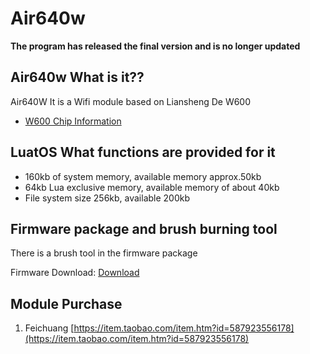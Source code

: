 # Air640w

**The program has released the final version and is no longer updated**

## Air640w What is it??

Air640W It is a Wifi module based on Liansheng De W600

* [W600 Chip Information](http://www.winnermicro.com/html/1/156/158/497.html)

## LuatOS What functions are provided for it

* 160kb of system memory, available memory approx.50kb
* 64kb Lua exclusive memory, available memory of about 40kb
* File system size 256kb, available 200kb

## Firmware package and brush burning tool

There is a brush tool in the firmware package

Firmware Download: [Download](https://gitee.com/openLuat/LuatOS/releases)

## Module Purchase

1. Feichuang [https://item.taobao.com/item.htm?id=587923556178](https://item.taobao.com/item.htm?id=587923556178)
